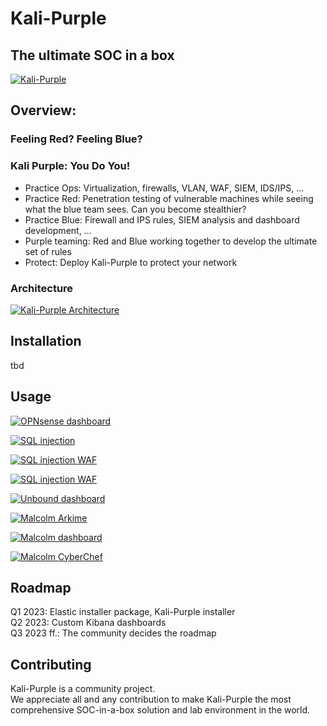 # Kali-Purple

## The ultimate SOC in a box

[![Kali-Purple](./pictures/kali-purple-logo-dragon-purple_white.png)](./pictures/kali-purple-logo-dragon-purple_white.png)

## Overview:

### Feeling Red? Feeling Blue?

### Kali Purple: You Do You!

- Practice Ops: Virtualization, firewalls, VLAN, WAF, SIEM, IDS/IPS, ...
- Practice Red: Penetration testing of vulnerable machines while seeing what the blue team sees. Can you become stealthier?
- Practice Blue: Firewall and IPS rules, SIEM analysis and dashboard development, ...
- Purple teaming: Red and Blue working together to develop the ultimate set of rules
- Protect: Deploy Kali-Purple to protect your network

### Architecture

[![Kali-Purple Architecture](./pictures/Kali-Purple-03-Architecture.png)](./pictures/Kali-Purple-03-Architecture.png)

## Installation

tbd

## Usage

[![OPNsense dashboard](./pictures/Elastic-01-Dashboard-OPNsense.png)](./pictures/Elastic-01-Dashboard-OPNsense.png)  

[![SQL injection](./pictures/SQL-Injection-01.png)](./pictures/SQL-Injection-01.png)  

[![SQL injection WAF](./pictures/SQL-Injection-03-WithWAF.png)](./pictures/SQL-Injection-03-WithWAF.png)  

[![SQL injection WAF](./pictures/GVM-01-Overview.png)](./pictures/GVM-01-Overview.png)  

[![Unbound dashboard](./pictures/Elastic-05-Dashboard-Unbound.png)](./pictures/Elastic-05-Dashboard-Unbound.png)  

[![Malcolm Arkime](./pictures/Malcolm-01-Arkime.png)](./pictures/Malcolm-01-Arkime.png)  

[![Malcolm dashboard](./pictures/Malcolm-10-Dashboard.png)](./pictures/Malcolm-10-Dashboard.png)  

[![Malcolm CyberChef](./pictures/Malcolm-06-CyberChef.png)](./pictures/Malcolm-06-CyberChef.png)  

## Roadmap

Q1 2023:     Elastic installer package,  Kali-Purple installer  
Q2 2023:     Custom Kibana dashboards  
Q3 2023 ff.: The community decides the roadmap  

## Contributing

Kali-Purple is a community project.  
We appreciate all and any contribution to make Kali-Purple the most comprehensive SOC-in-a-box solution and lab environment in the world.  
